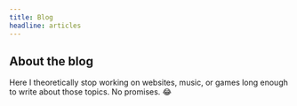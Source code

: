 ```yaml
---
title: Blog
headline: articles
---
```


## About the blog

Here I theoretically stop working on websites, music, or games long enough to write about those topics. No promises. 😂
